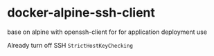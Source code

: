 # docker-alpine-ssh-client
base on alpine with openssh-client for for application deployment use

Already turn off SSH `StrictHostKeyChecking`
